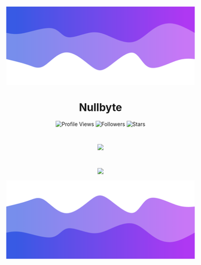 ![Header](./header.png)

<h1 align="center">Nullbyte</h1>
<a href="https://github.com/0Nullbyte"></a>

<p align="center">
  <img height="25" src="https://api.visitorbadge.io/api/VisitorHit?user=0Nullbyte&countColorcountColor&countColor=%23006EFF" alt="Profile Views"/>
  <img height="25" src="https://img.shields.io/github/followers/0Nullbyte?color=4a12ba&style=for-the-badge&logo=github&label=Follow" alt="Followers"/>
  <img height="25" src="https://img.shields.io/github/stars/0Nullbyte?color=f429ff&style=for-the-badge&logo=github&label=Stars" alt="Stars"/>
</p>
<br>
<p align="center">
    <img src="https://skillicons.dev/icons?i=python,lua,cpp,cs,nodejs"/>
</p>

<br>

<p align="center">
  <img src="https://github-readme-stats.vercel.app/api/?username=AyhamDev1&title_color=674fc9&text_color=9f9f9f&show_icons=true&bg_color=00000000&hide_border=true&icon_color=674fc9&hide_title=true&count_private=true" />
</p>

![Footer](./footer.png)
